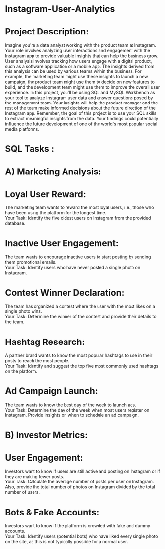 # Instagram-User-Analytics

# Project Description: 
Imagine you're a data analyst working with the product team at Instagram. Your role involves analyzing user interactions and engagement with the Instagram app to provide valuable insights that can help the business grow.
User analysis involves tracking how users engage with a digital product, such as a software application or a mobile app. The insights derived from this analysis can be used by various teams within the business. For example, the marketing team might use these insights to launch a new campaign, the product team might use them to decide on new features to build, and the development team might use them to improve the overall user experience.
In this project, you'll be using SQL and MySQL Workbench as your tool to analyze Instagram user data and answer questions posed by the management team. Your insights will help the product manager and the rest of the team make informed decisions about the future direction of the Instagram app.
Remember, the goal of this project is to use your SQL skills to extract meaningful insights from the data. Your findings could potentially influence the future development of one of the world's most popular social media platforms.

# SQL Tasks :
# A) Marketing Analysis:

# Loyal User Reward: 
The marketing team wants to reward the most loyal users, i.e., those who have been using the platform for the longest time.
<br>Your Task: Identify the five oldest users on Instagram from the provided database.<br>
# Inactive User Engagement: 
The team wants to encourage inactive users to start posting by sending them promotional emails.
<br>Your Task: Identify users who have never posted a single photo on Instagram.<br>
# Contest Winner Declaration: 
The team has organized a contest where the user with the most likes on a single photo wins.
<br>Your Task: Determine the winner of the contest and provide their details to the team.<br>
# Hashtag Research: 
A partner brand wants to know the most popular hashtags to use in their posts to reach the most people.
<br>Your Task: Identify and suggest the top five most commonly used hashtags on the platform.<br>
# Ad Campaign Launch: 
The team wants to know the best day of the week to launch ads.
<br>Your Task: Determine the day of the week when most users register on Instagram. Provide insights on when to schedule an ad campaign.<br>

# B) Investor Metrics:

# User Engagement: 
Investors want to know if users are still active and posting on Instagram or if they are making fewer posts.
<br>Your Task: Calculate the average number of posts per user on Instagram. Also, provide the total number of photos on Instagram divided by the total number of users.<br>
# Bots & Fake Accounts: 
Investors want to know if the platform is crowded with fake and dummy accounts.
<br>Your Task: Identify users (potential bots) who have liked every single photo on the site, as this is not typically possible for a normal user.<br>
